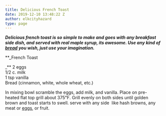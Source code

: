 ```yaml
---
title: Delicious French Toast
date: 2019-12-10 13:48:22 Z
author: elkcityhazard
type: page
---
```


**_Delicious french toast is so simple to make and goes with any breakfast side dish, and served with real maple syrup, its awesome. Use any kind of [bread][1] you wish, just use your imagination._**

**_French Toast  
  
_** 2 eggs  
1/2 c. milk  
1 tsp vanilla  
Bread (cinnamon, white, whole wheat, etc.)

In mixing bowl scramble the eggs, add milk, and vanilla. Place on pre-heated flat top grill about 375&#8457;. Grill evenly on both sides until golden brown and toast starts to swell. serve with any side  like hash browns, any meat or [eggs][2], or fruit.

 [1]: /wordpress/easy-bread-recipes/easy-homemade-bread/
 [2]: /wordpress/kids-corner-recipes/easy-egg-in-a-basket/